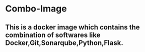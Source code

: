 # Combo-Image

## This is a docker image which contains the combination of softwares like Docker,Git,Sonarqube,Python,Flask.
